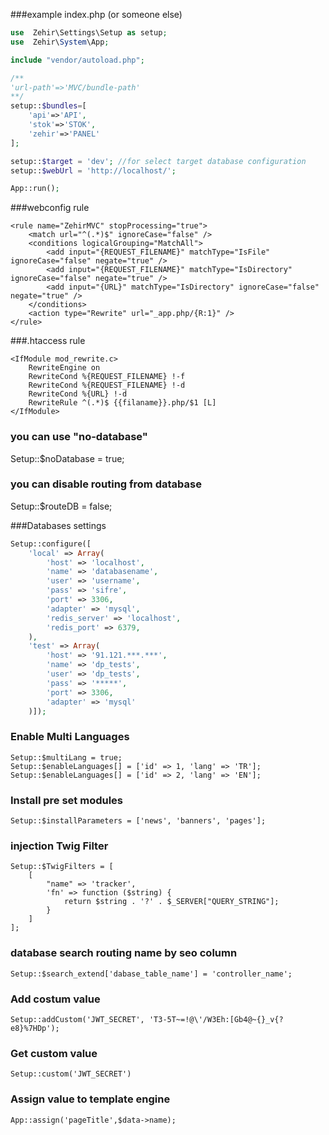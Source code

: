###example index.php (or someone else)
```php
use  Zehir\Settings\Setup as setup;
use  Zehir\System\App;

include "vendor/autoload.php"; 

/**
'url-path'=>'MVC/bundle-path'
**/
setup::$bundles=[
    'api'=>'API',
    'stok'=>'STOK',
    'zehir'=>'PANEL' 
];

setup::$target = 'dev'; //for select target database configuration
setup::$webUrl = 'http://localhost/';

App::run();
```

###webconfig rule
```
<rule name="ZehirMVC" stopProcessing="true">
    <match url="^(.*)$" ignoreCase="false" />
    <conditions logicalGrouping="MatchAll">
        <add input="{REQUEST_FILENAME}" matchType="IsFile" ignoreCase="false" negate="true" />
        <add input="{REQUEST_FILENAME}" matchType="IsDirectory" ignoreCase="false" negate="true" />
        <add input="{URL}" matchType="IsDirectory" ignoreCase="false" negate="true" />
    </conditions>
    <action type="Rewrite" url="_app.php/{R:1}" />
</rule>
```
###.htaccess rule
```
<IfModule mod_rewrite.c>
    RewriteEngine on
    RewriteCond %{REQUEST_FILENAME} !-f
    RewriteCond %{REQUEST_FILENAME} !-d
    RewriteCond %{URL} !-d
    RewriteRule ^(.*)$ {{filaname}}.php/$1 [L] 
</IfModule>
```
### you can use "no-database"
Setup::$noDatabase = true; 
### you can disable routing from database
Setup::$routeDB = false;

###Databases settings
```php
Setup::configure([
    'local' => Array(
        'host' => 'localhost',
        'name' => 'databasename',
        'user' => 'username',
        'pass' => 'sifre',
        'port' => 3306,
        'adapter' => 'mysql',
        'redis_server' => 'localhost',
        'redis_port' => 6379,
    ),
    'test' => Array(
        'host' => '91.121.***.***',
        'name' => 'dp_tests',
        'user' => 'dp_tests',
        'pass' => '*****',
        'port' => 3306,
        'adapter' => 'mysql'
    )]);
```

### Enable Multi Languages 
```
Setup::$multiLang = true;
Setup::$enableLanguages[] = ['id' => 1, 'lang' => 'TR'];
Setup::$enableLanguages[] = ['id' => 2, 'lang' => 'EN'];
```
### Install pre set modules
```
Setup::$installParameters = ['news', 'banners', 'pages'];
```
### injection Twig Filter
```
Setup::$TwigFilters = [
    [
        "name" => 'tracker',
        'fn' => function ($string) {
            return $string . '?' . $_SERVER["QUERY_STRING"];
        }
    ]
];
```
### database search routing name by seo column
```
Setup::$search_extend['dabase_table_name'] = 'controller_name';
```
### Add costum value
```
Setup::addCustom('JWT_SECRET', 'T3-5T~=!@\'/W3Eh:[Gb4@~{}_v{?e8}%7HDp');
```
### Get custom value
```
Setup::custom('JWT_SECRET')
```
### Assign value to template engine
```
App::assign('pageTitle',$data->name);
```
